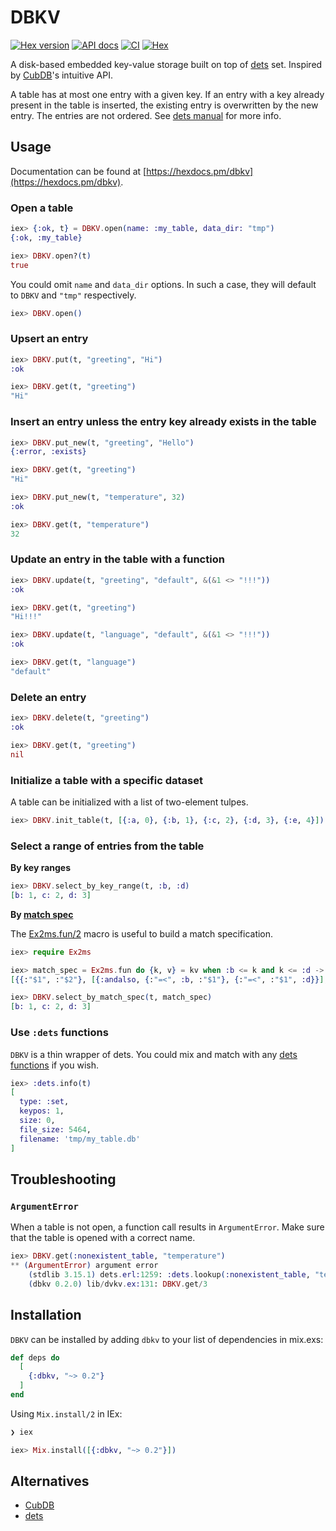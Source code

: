 # DBKV

[![Hex version](https://img.shields.io/hexpm/v/dbkv.svg "Hex version")](https://hex.pm/packages/dbkv)
[![API docs](https://img.shields.io/hexpm/v/dbkv.svg?label=docs "API docs")](https://hexdocs.pm/dbkv)
[![CI](https://github.com/mnishiguchi/dbkv/actions/workflows/ci.yml/badge.svg)](https://github.com/mnishiguchi/dbkv/actions/workflows/ci.yml)
[![Hex](https://github.com/mnishiguchi/dbkv/actions/workflows/hex.yml/badge.svg)](https://github.com/mnishiguchi/dbkv/actions/workflows/hex.yml)

A disk-based embedded key-value storage built on top of [dets](https://erlang.org/doc/man/dets.html) set.
Inspired by [CubDB](https://github.com/lucaong/cubdb)'s intuitive API.

A table has at most one entry with a given key. If an entry with a key already present in the table
is inserted, the existing entry is overwritten by the new entry. The entries are not ordered. See
[dets manual](https://erlang.org/doc/man/dets.html) for more info.

## Usage

Documentation can be found at [https://hexdocs.pm/dbkv](https://hexdocs.pm/dbkv).

### Open a table

```elixir
iex> {:ok, t} = DBKV.open(name: :my_table, data_dir: "tmp")
{:ok, :my_table}

iex> DBKV.open?(t)
true
```

You could omit `name` and `data_dir` options. In such a case, they will default to `DBKV` and `"tmp"` respectively.

```elixir
iex> DBKV.open()
```

### Upsert an entry

```elixir
iex> DBKV.put(t, "greeting", "Hi")
:ok

iex> DBKV.get(t, "greeting")
"Hi"
```

### Insert an entry unless the entry key already exists in the table

```elixir
iex> DBKV.put_new(t, "greeting", "Hello")
{:error, :exists}

iex> DBKV.get(t, "greeting")
"Hi"

iex> DBKV.put_new(t, "temperature", 32)
:ok

iex> DBKV.get(t, "temperature")
32
```

### Update an entry in the table with a function

```elixir
iex> DBKV.update(t, "greeting", "default", &(&1 <> "!!!"))
:ok

iex> DBKV.get(t, "greeting")
"Hi!!!"

iex> DBKV.update(t, "language", "default", &(&1 <> "!!!"))
:ok

iex> DBKV.get(t, "language")
"default"
```

### Delete an entry

```elixir
iex> DBKV.delete(t, "greeting")
:ok

iex> DBKV.get(t, "greeting")
nil
```

### Initialize a table with a specific dataset

A table can be initialized with a list of two-element tulpes.

```elixir
iex> DBKV.init_table(t, [{:a, 0}, {:b, 1}, {:c, 2}, {:d, 3}, {:e, 4}])
```

### Select a range of entries from the table

**By key ranges**

```elixir
iex> DBKV.select_by_key_range(t, :b, :d)
[b: 1, c: 2, d: 3]
```

**By [match spec](https://erlang.org/doc/apps/erts/match_spec.html)**

The [Ex2ms.fun/2](https://hexdocs.pm/ex2ms/Ex2ms.html#fun/1) macro is useful to build a match specification.

```elixir
iex> require Ex2ms

iex> match_spec = Ex2ms.fun do {k, v} = kv when :b <= k and k <= :d -> kv end
[{{:"$1", :"$2"}, [{:andalso, {:"=<", :b, :"$1"}, {:"=<", :"$1", :d}}], [:"$_"]}]

iex> DBKV.select_by_match_spec(t, match_spec)
[b: 1, c: 2, d: 3]
```

### Use `:dets` functions

`DBKV` is a thin wrapper of dets. You could mix and match with any
[dets functions](https://erlang.org/doc/man/dets.html) if you wish.

```elixir
iex> :dets.info(t)
[
  type: :set,
  keypos: 1,
  size: 0,
  file_size: 5464,
  filename: 'tmp/my_table.db'
]
```

## Troubleshooting

### `ArgumentError`

When a table is not open, a function call results in `ArgumentError`.
Make sure that the table is opened with a correct name.

```elixir
iex> DBKV.get(:nonexistent_table, "temperature")
** (ArgumentError) argument error
    (stdlib 3.15.1) dets.erl:1259: :dets.lookup(:nonexistent_table, "temperature")
    (dbkv 0.2.0) lib/dvkv.ex:131: DBKV.get/3
```

## Installation

`DBKV` can be installed by adding `dbkv` to your list of dependencies in mix.exs:

```elixir
def deps do
  [
    {:dbkv, "~> 0.2"}
  ]
end
```

Using `Mix.install/2` in IEx:

```elixir
❯ iex

iex> Mix.install([{:dbkv, "~> 0.2"}])
```

## Alternatives

- [CubDB](https://github.com/lucaong/cubdb)
- [dets](https://erlang.org/doc/man/dets.html)
